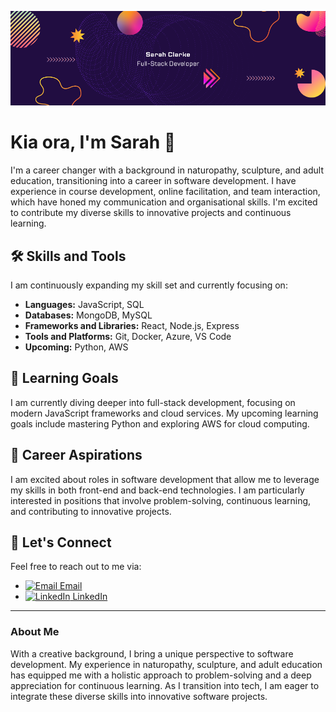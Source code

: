 ![Banner](./assets/benner1.png)
# Kia ora, I'm Sarah 👋

I'm a career changer with a background in naturopathy, sculpture, and adult education, transitioning into a career in software development. I have experience in course development, online facilitation, and team interaction, which have honed my communication and organisational skills. I'm excited to contribute my diverse skills to innovative projects and continuous learning. 

## 🛠️ Skills and Tools

I am continuously expanding my skill set and currently focusing on:
- **Languages:** JavaScript, SQL
- **Databases:** MongoDB, MySQL
- **Frameworks and Libraries:** React, Node.js, Express
- **Tools and Platforms:** Git, Docker, Azure, VS Code
- **Upcoming:** Python, AWS

## 🌱 Learning Goals

I am currently diving deeper into full-stack development, focusing on modern JavaScript frameworks and cloud services. My upcoming learning goals include mastering Python and exploring AWS for cloud computing.

## 🎯 Career Aspirations

I am excited about roles in software development that allow me to leverage my skills in both front-end and back-end technologies. I am particularly interested in positions that involve problem-solving, continuous learning, and contributing to innovative projects.

## 💬 Let's Connect

Feel free to reach out to me via:
- [![Email](https://img.icons8.com/material-outlined/24/000000/email.png) Email](mailto:sarahclarke.dev@gmail.com)
- [![LinkedIn](https://img.icons8.com/material-outlined/24/000000/linkedin.png) LinkedIn](https://www.linkedin.com/in/sarah-clarke-40aa8030b)

---

### About Me

With a creative background, I bring a unique perspective to software development. My experience in naturopathy, sculpture, and adult education has equipped me with a holistic approach to problem-solving and a deep appreciation for continuous learning. As I transition into tech, I am eager to integrate these diverse skills into innovative software projects.







